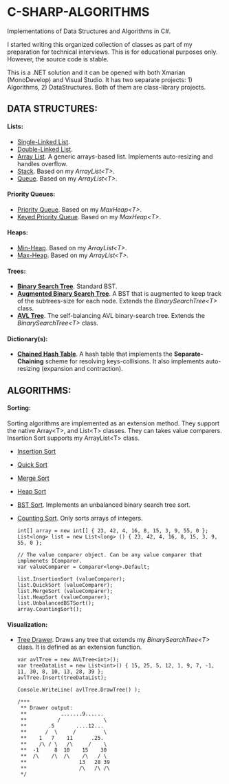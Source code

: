 # C-SHARP-ALGORITHMS

Implementations of Data Structures and Algorithms in C#.

I started writing this organized collection of classes as part of my preparation for technical interviews. This is for educational purposes only. However, the source code is stable.

This is a .NET solution and it can be opened with both Xmarian (MonoDevelop) and Visual Studio. It has two separate projects: 1) Algorithms, 2) DataStructures. Both of them are class-library projects.

## DATA STRUCTURES:

#### Lists:

 * [Single-Linked List](DataStructures/Lists/SLinkedList.cs).
 * [Double-Linked List](DataStructures/Lists/DLinkedList.cs).
 * [Array List](DataStructures/Lists/ArrayList.cs). A generic arrays-based list. Implements auto-resizing and handles overflow.
 * [Stack](DataStructures/Lists/Stack.cs). Based on my *ArrayList\<T\>*.
 * [Queue](DataStructures/Lists/Queue.cs). Based on my *ArrayList\<T\>*.

#### Priority Queues:

 * [Priority Queue](DataStructures/Heaps/PriorityQueue.cs). Based on my *MaxHeap\<T\>*.
 * [Keyed Priority Queue](DataStructures/Heaps/KeyedPriorityQueue.cs). Based on my *MaxHeap\<T\>*.

#### Heaps:

 * [Min-Heap](DataStructures/Heaps/MinHeap.cs). Based on my *ArrayList\<T\>*.
 * [Max-Heap](DataStructures/Heaps/MaxHeap.cs). Based on my *ArrayList\<T\>*.
 
#### Trees:

 * **[Binary Search Tree](DataStructures/Trees/BinarySearchTree.cs)**. Standard BST.
 * **[Augmented Binary Search Tree](DataStructures/Trees/AugmentedBinarySearchTree.cs)**. A BST that is augmented to keep track of the subtrees-size for each node. Extends the *BinarySearchTree\<T\>* class.
 * **[AVL Tree](DataStructures/Trees/AVLTree.cs)**. The self-balancing AVL binary-search tree. Extends the *BinarySearchTree\<T\>* class.

#### Dictionary(s):

 * **[Chained Hash Table](DataStructures/Dictionaries/ChainedHashTable.cs)**. A hash table that implements the **Separate-Chaining** scheme for resolving keys-collisions. It also implements auto-resizing (expansion and contraction).


## ALGORITHMS:

#### Sorting:
 Sorting algorithms are implemented as an extension method. They support the native Array\<T\>, and List\<T\> classes. They can takes value comparers. Insertion Sort supports my ArrayList\<T\> class.

  * [Insertion Sort](Algorithms/Sorting/InsertionSorter.cs)
  * [Quick Sort](Algorithms/Sorting/QuickSorter.cs)
  * [Merge Sort](Algorithms/Sorting/MergeSorter.cs)
  * [Heap Sort](Algorithms/Sorting/HeapSorter.cs)
  * [BST Sort](Algorithms/Sorting/BinarySearchTreeSorter.cs). Implements an unbalanced binary search tree sort.
  * [Counting Sort](Algorithms/Sorting/CountingSorter.cs). Only sorts arrays of integers.

    ```
    int[] array = new int[] { 23, 42, 4, 16, 8, 15, 3, 9, 55, 0 };
    List<long> list = new List<long> () { 23, 42, 4, 16, 8, 15, 3, 9, 55, 0 };
    
    // The value comparer object. Can be any value comparer that implmenets IComparer.
    var valueComparer = Comparer<long>.Default;
    
    list.InsertionSort (valueComparer);
    list.QuickSort (valueComparer);
    list.MergeSort (valueComparer);
    list.HeapSort (valueComparer);
    list.UnbalancedBSTSort();
    array.CountingSort();
    ```

#### Visualization:
 * [Tree Drawer](DataStructures/Trees/TreeDrawer.cs). Draws any tree that extends my *BinarySearchTree\<T\>* class. It is defined as an extension function.
    ```
    var avlTree = new AVLTree<int>();
    var treeDataList = new List<int>() { 15, 25, 5, 12, 1, 9, 7, -1, 11, 30, 8, 10, 13, 28, 39 };
    avlTree.Insert(treeDataList);
    
    Console.WriteLine( avlTree.DrawTree() );
    
    /***
     ** Drawer output:
     **           .......9......
     **          /              \
     **       .5       ....12...
     **      /  \     /         \
     **    1   7    11      .25.
     **    /\ / \   /\     /    \
     **  -1     8  10    15    30
     **  /\    /\  /\    /\   / \
     **                 13   28 39
     **                 /\   /\ /\
     */
    ```
